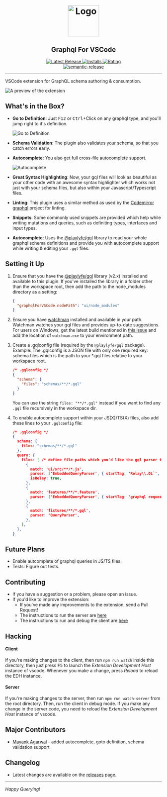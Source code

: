 <h1 align="center"><img src="https://cdn.rawgit.com/kumarharsh/graphql-for-vscode/master/images/logo.svg" alt="Logo" height="100" /></h1>
<h2 align="center">Graphql For VSCode</h2>
<div align="center">
  <a href="https://marketplace.visualstudio.com/items?itemName=kumar-harsh.graphql-for-vscode">
    <img src="http://vsmarketplacebadge.apphb.com/version-short/kumar-harsh.graphql-for-vscode.svg" alt="Latest Release">
  </a>
  <a href="https://marketplace.visualstudio.com/items?itemName=kumar-harsh.graphql-for-vscode">
    <img src="http://vsmarketplacebadge.apphb.com/installs-short/kumar-harsh.graphql-for-vscode.svg" alt="Installs">
  </a>
  <a href="https://marketplace.visualstudio.com/items?itemName=kumar-harsh.graphql-for-vscode">
    <img src="http://vsmarketplacebadge.apphb.com/rating-short/kumar-harsh.graphql-for-vscode.svg" alt="Rating">
  </a>

  <br>

  <a href="https://github.com/semantic-release/semantic-release">
    <img src="https://img.shields.io/badge/%20%20%F0%9F%9A%80-semantic--release-e10079.svg" alt="semantic-release">
  </a>
</div>

<hr>

VSCode extension for GraphQL schema authoring & consumption.

![A preview of the extension](https://cdn.rawgit.com/kumarharsh/graphql-for-vscode/master/images/preview.png)


## What's in the Box?
* **Go to Definition**: Just <kbd>F12</kbd> or <kbd>Ctrl</kbd>+Click on any graphql type, and you'll jump right to it's definition.

    ![Go to Definition](https://cdn.rawgit.com/kumarharsh/graphql-for-vscode/master/images/goto-definition.gif)
* **Schema Validation**: The plugin also validates your schema, so that you catch errors early.
* **Autocomplete**: You also get full cross-file autocomplete support.

    ![Autocomplete](https://cdn.rawgit.com/kumarharsh/graphql-for-vscode/master/images/autocomplete.gif)
* **Great Syntax Highlighting**: Now, your gql files will look as beautiful as your other code with an awesome syntax highlighter which works not just with your schema files, but also within your Javascript/Typescript files.
* **Linting**: This plugin uses a similar method as used by the [Codemirror graphql](https://github.com/graphql/codemirror-graphql) project for linting.
* **Snippets**: Some commonly used snippets are provided which help while writing mutations and queries, such as definiting types, interfaces and input types.
* **Autocomplete**: Uses the [@playlyfe/gql](https://npmjs.org/package/@playlyfe/gql) library to read your whole graphql schema definitions and provide you with autocomplete support while writing & editing your `.gql` files.

## Setting it Up
1. Ensure that you have the [@playlyfe/gql](npmjs.org/package/@playlyfe/gql) library (v2.x) installed and available to this plugin. If you've installed the library in a folder other than the workspace root, then add the path to the node_modules directory as a setting:
    ```json
    {
      "graphqlForVSCode.nodePath": "ui/node_modules"
    }
    ```

2. Ensure you have [watchman](https://facebook.github.io/watchman/docs/install.html) installed and available in your path. Watchman watches your gql files and provides up-to-date suggestions. For users on Windows, get the latest build mentioned in [this issue](https://github.com/facebook/watchman/issues/19) and add the location of `watchman.exe` to your environment path.

3. Create a .gqlconfig file (required by the `@playlyfe/gql` package). Example:
The .gqlconfig is a JSON file with only one required key: schema.files which is the path to your *.gql files relative to your workspace root.
    ```json
    /* .gqlconfig */
    {
      "schema": {
        "files": "schemas/**/*.gql"
      }
    }
    ```
    You can use the string `files: "**/*.gql"` instead if you want to find any `.gql` file recursively in the workspace dir.

4. To enable autocomplete support within your JS(X)/TS(X) files, also add these lines to your `.gqlconfig` file:
    ```json
    /* .gqlconfig */
    {
      schema: {
        files: "schemas/**/*.gql"
      },
      query: {
        files: [ /* define file paths which you'd like the gql parser to watch and give autocomplete suggestions for */
          {
            match: 'ui/src/**/*.js',
            parser: ['EmbeddedQueryParser', { startTag: 'Relay\\.QL`', endTag: '`' }],
            isRelay: true,
          },
          {
            match: 'features/**/*.feature',
            parser: ['EmbeddedQueryParser', { startTag: 'graphql request\\s+"""', endTag: '"""' }],
          },
          {
            match: 'fixtures/**/*.gql',
            parser: 'QueryParser',
          },
        ],
      },
    }

    ```

## Future Plans
* Enable autcomplete of graphql queries in JS/TS files.
* Tests: Figure out tests.

## Contributing
* If you have a suggestion or a problem, please open an issue.
* If you'd like to improve the extension:
  + If you've made any improvements to the extension, send a Pull Request!
  + The instructions to run the server are [here](#server)
  + The instructions to run and debug the client are [here](#hacking)

## Hacking

#### Client
If you're making changes to the client, then run `npm run watch` inside this directory,
then just press <kbd>F5</kbd> to launch the *Extension Development Host* instance of vscode. Whenever you make a change, press *Reload* to reload the EDH instance.

#### Server
If you're making changes to the server, then run `npm run watch-server` from the root directory. Then, run the client in debug mode. If you make any change in the server code, you need to reload the *Extension Development Host* instance of vscode.

## Major Contributors
* [Mayank Agarwal](github.com/Mayank1791989) - added autocomplete, goto definition, schema validation support

## Changelog
* Latest changes are available on the [releases](https://github.com/kumarharsh/graphql-for-vscode/releases) page.

---

*Happy Querying!*
